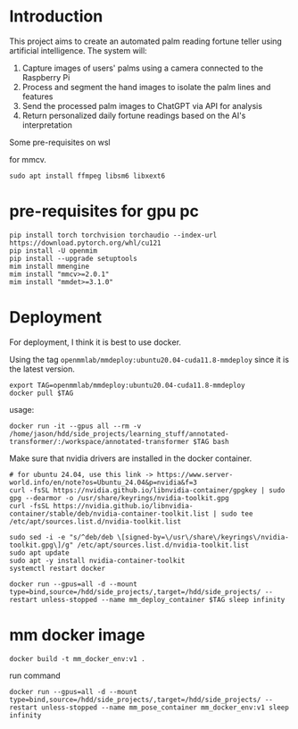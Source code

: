 # Introduction

This project aims to create an automated palm reading fortune teller using artificial intelligence. The system will:

1. Capture images of users' palms using a camera connected to the Raspberry Pi
2. Process and segment the hand images to isolate the palm lines and features
3. Send the processed palm images to ChatGPT via API for analysis
4. Return personalized daily fortune readings based on the AI's interpretation



Some pre-requisites on wsl

for mmcv. 
```
sudo apt install ffmpeg libsm6 libxext6
```


# pre-requisites for gpu pc
```
pip install torch torchvision torchaudio --index-url https://download.pytorch.org/whl/cu121
pip install -U openmim
pip install --upgrade setuptools
mim install mmengine
mim install "mmcv>=2.0.1"
mim install "mmdet>=3.1.0"
```


# Deployment 
For deployment, I think it is best to use docker. 

Using the tag `openmmlab/mmdeploy:ubuntu20.04-cuda11.8-mmdeploy` since it is the latest version. 
```
export TAG=openmmlab/mmdeploy:ubuntu20.04-cuda11.8-mmdeploy
docker pull $TAG
```

usage:
```
docker run -it --gpus all --rm -v /home/jason/hdd/side_projects/learning_stuff/annotated-transformer/:/workspace/annotated-transformer $TAG bash
```

Make sure that nvidia drivers are installed in the docker container. 
```
# for ubuntu 24.04, use this link -> https://www.server-world.info/en/note?os=Ubuntu_24.04&p=nvidia&f=3
curl -fsSL https://nvidia.github.io/libnvidia-container/gpgkey | sudo gpg --dearmor -o /usr/share/keyrings/nvidia-toolkit.gpg
curl -fsSL https://nvidia.github.io/libnvidia-container/stable/deb/nvidia-container-toolkit.list | sudo tee /etc/apt/sources.list.d/nvidia-toolkit.list

sudo sed -i -e "s/^deb/deb \[signed-by=\/usr\/share\/keyrings\/nvidia-toolkit.gpg\]/g" /etc/apt/sources.list.d/nvidia-toolkit.list
sudo apt update
sudo apt -y install nvidia-container-toolkit
systemctl restart docker
```


```
docker run --gpus=all -d --mount type=bind,source=/hdd/side_projects/,target=/hdd/side_projects/ --restart unless-stopped --name mm_deploy_container $TAG sleep infinity
```


# mm docker image

```
docker build -t mm_docker_env:v1 .
```
run command
```
docker run --gpus=all -d --mount type=bind,source=/hdd/side_projects/,target=/hdd/side_projects/ --restart unless-stopped --name mm_pose_container mm_docker_env:v1 sleep infinity
```


